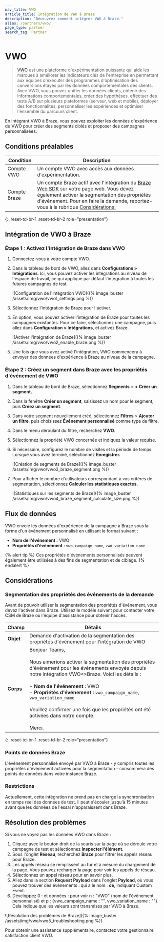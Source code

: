 ```yaml
---
nav_title: VWO
article_title: Intégration de VWO à Braze
description: "Découvrez comment intégrer VWO à Braze."
alias: /partners/vwo/
page_type: partner
search_tag: Partner
---
```


# VWO

> [VWO](https://vwo.com/) est une plateforme d'expérimentation puissante qui aide les marques à améliorer les indicateurs clés de l'entreprise en permettant aux équipes d'exécuter des programmes d'optimisation des conversions étayés par les données comportementales des clients. Avec VWO, vous pouvez unifier les données clients, obtenir des informations comportementales, créer des hypothèses, effectuer des tests A/B sur plusieurs plateformes (serveur, web et mobile), déployer des fonctionnalités, personnaliser les expériences et optimiser l'ensemble du parcours client.

En intégrant VWO à Braze, vous pouvez exploiter les données d'expérience de VWO pour créer des segments ciblés et proposer des campagnes personnalisées.

## Conditions préalables

| Condition     | Description |
|-----------------|-------------|
| Compte VWO     | Un compte VWO avec accès aux données d'expérimentation. |
| Compte Braze   | Un compte Braze actif avec l'intégration du [Braze Web SDK]({{site.baseurl}}/developer_guide/sdk_integration/?sdktab=web) sur votre page web. Vous devez également activer la segmentation des propriétés d'événement. Pour en faire la demande, reportez-vous à la rubrique [Considérations.](#request-event-property-segmentation) |
{: .reset-td-br-1 .reset-td-br-2 role="presentation"}

## Intégration de VWO à Braze

### Étape 1 : Activez l'intégration de Braze dans VWO

1. Connectez-vous à votre compte VWO.
2. Dans le tableau de bord de VWO, allez dans **Configurations > Intégrations**. Ici, vous pouvez activer les intégrations au niveau de l'espace de travail, ce qui applique par défaut l'intégration à toutes les futures campagnes de test.

   ![Configuration de l'intégration VWO]({% image_buster /assets/img/vwo/vwo1_settings.png %})

4. Sélectionnez l'intégration de Braze pour l'activer.
5. En option, vous pouvez activer l'intégration de Braze pour toutes les campagnes existantes. Pour ce faire, sélectionnez une campagne, puis allez dans **Configuration > Intégrations**, et activez Braze.

   ![Activer l'intégration de Braze]({% image_buster /assets/img/vwo/vwo2_enable_braze.png %})

6. Une fois que vous avez activé l'intégration, VWO commencera à envoyer des données d'expérience à Braze au niveau de la campagne.

### Étape 2 : Créez un segment dans Braze avec les propriétés d'événement de VWO

1. Dans le tableau de bord de Braze, sélectionnez **Segments** > **\+ Créer un segment.**
3. Dans la fenêtre **Créer un segment**, saisissez un nom pour le segment, puis **Créez un segment**.
4. Dans votre segment nouvellement créé, sélectionnez **Filtres** > **Ajouter un filtre**, puis choisissez **Événement personnalisé** comme type de filtre.
6. Dans le menu déroulant du filtre, recherchez **VWO**.
7. Sélectionnez la propriété VWO concernée et indiquez la valeur requise.
8. Si nécessaire, configurez le nombre de visites et la période de temps. Lorsque vous avez terminé, sélectionnez **Enregistrer.**

   ![Création de segments de Braze]({% image_buster /assets/img/vwo/vwo3_braze_segment.png %})

9. Pour afficher le nombre d'utilisateurs correspondant à vos critères de segmentation, sélectionnez **Calculer les statistiques exactes**.

   ![Statistiques sur les segments de Braze]({% image_buster /assets/img/vwo/vwo4_braze_segment_calculate_size.png %})

## Flux de données

VWO envoie les données d'expérience de la campagne à Braze sous la forme d'un événement personnalisé en utilisant le format suivant :

- **Nom de l'événement :** VWO
- **Propriétés d'événement :** `vwo_campaign_name`, `vwo_variation_name`

{% alert tip %}
Ces propriétés d'événements personnalisés peuvent également être utilisées à des fins de segmentation et de ciblage.
{% endalert %}

## Considérations

### Segmentation des propriétés des événements de la demande

Avant de pouvoir utiliser la segmentation des propriétés d'événement, vous devez l'activer dans Braze. Utilisez le modèle suivant pour contacter votre CSM de Braze ou l'équipe d'assistance pour obtenir l'accès.

   <table>
   <thead>
      <tr>
         <th>Champ</th>
         <th>Détails</th>
      </tr>
   </thead>
   <tbody>
      <tr>
         <td><strong>Objet</strong></td>
         <td>Demande d'activation de la segmentation des propriétés d'événement pour l'intégration de VWO</td>
      </tr>
      <tr>
         <td><strong>Corps</strong></td>
         <td>
         Bonjour Teams,<br><br>
         Nous aimerions activer la segmentation des propriétés d'événement pour les événements envoyés depuis notre intégration VWO&lt;>Braze. Voici les détails :<br><br>
         - <strong>Nom de l'événement :</strong> VWO<br>
         - <strong>Propriétés d'événement :</strong> <code>vwo_campaign_name</code>, <code>vwo_variation_name</code><br><br>
         Veuillez confirmer une fois que les propriétés ont été activées dans notre compte.<br><br>
         Merci.
         </td>
      </tr>
   </tbody>
   </table>
   {: .reset-td-br-1 .reset-td-br-2 role="presentation"}

### Points de données Braze

L'événement personnalisé envoyé par VWO à Braze - y compris toutes les propriétés d'événement activées pour la segmentation - consommera des points de données dans votre instance Braze.

### Restrictions

Actuellement, cette intégration ne prend pas en charge la synchronisation en temps réel des données de test. Il peut s'écouler jusqu'à 15 minutes avant que les données de l'essai n'apparaissent dans Braze.

## Résolution des problèmes

Si vous ne voyez pas les données VWO dans Braze :

1. Cliquez avec le bouton droit de la souris sur la page où se déroule votre campagne de test et sélectionnez **Inspecter l'élément.**
2. Sous l'onglet **Réseau**, recherchez **Braze** pour filtrer les appels réseau pour Braze.
3. Les appels réseau se remplissent au fur et à mesure du chargement de la page. Vous pouvez recharger la page pour voir les appels de réseau.
4. Sélectionnez un appel réseau pour en savoir plus.
5. Allez dans la section **Request Payload** dans l'onglet **Payload**, où vous pouvez trouver des événements : qui a le nom : **ce**, indiquant Custom Event.
6. Développez 0 : et données : pour voir n : "VWO" (nom de l'événement personnalisé) et p : {vwo_campaign_name : "<your vwo campaign name>", vwo_variation_name : "<variation name>"}. Cela indique que les valeurs sont transmises par VWO à Braze.

 ![Résolution des problèmes de Braze]({% image_buster /assets/img/vwo/vwo5_troubleshooting.png %})

Pour obtenir une assistance supplémentaire, contactez votre gestionnaire satisfaction client VWO.
